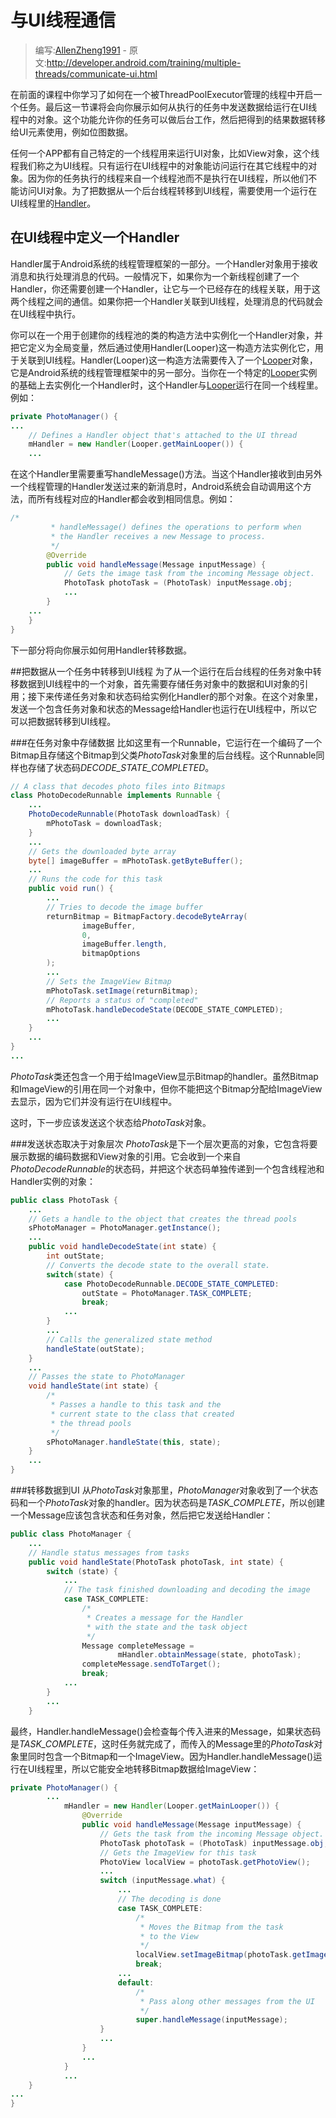 # 与UI线程通信

> 编写:[AllenZheng1991](https://github.com/AllenZheng1991) - 原文:<http://developer.android.com/training/multiple-threads/communicate-ui.html>

在前面的课程中你学习了如何在一个被ThreadPoolExecutor管理的线程中开启一个任务。最后这一节课将会向你展示如何从执行的任务中发送数据给运行在UI线程中的对象。这个功能允许你的任务可以做后台工作，然后把得到的结果数据转移给UI元素使用，例如位图数据。

任何一个APP都有自己特定的一个线程用来运行UI对象，比如View对象，这个线程我们称之为UI线程。只有运行在UI线程中的对象能访问运行在其它线程中的对象。因为你的任务执行的线程来自一个线程池而不是执行在UI线程，所以他们不能访问UI对象。为了把数据从一个后台线程转移到UI线程，需要使用一个运行在UI线程里的[Handler](http://developer.android.com/reference/android/os/Handler.html)。

## 在UI线程中定义一个Handler
Handler属于Android系统的线程管理框架的一部分。一个Handler对象用于接收消息和执行处理消息的代码。一般情况下，如果你为一个新线程创建了一个Handler，你还需要创建一个Handler，让它与一个已经存在的线程关联，用于这两个线程之间的通信。如果你把一个Handler关联到UI线程，处理消息的代码就会在UI线程中执行。

你可以在一个用于创建你的线程池的类的构造方法中实例化一个Handler对象，并把它定义为全局变量，然后通过使用Handler(Looper)这一构造方法实例化它，用于关联到UI线程。Handler(Looper)这一构造方法需要传入了一个[Looper](http://developer.android.com/reference/android/os/Looper.html)对象，它是Android系统的线程管理框架中的另一部分。当你在一个特定的[Looper](http://developer.android.com/reference/android/os/Looper.html)实例的基础上去实例化一个Handler时，这个Handler与[Looper](http://developer.android.com/reference/android/os/Looper.html)运行在同一个线程里。例如：
```java
private PhotoManager() {
...
    // Defines a Handler object that's attached to the UI thread
    mHandler = new Handler(Looper.getMainLooper()) {
    ...
```
在这个Handler里需要重写handleMessage()方法。当这个Handler接收到由另外一个线程管理的Handler发送过来的新消息时，Android系统会自动调用这个方法，而所有线程对应的Handler都会收到相同信息。例如：
```java
/*
         * handleMessage() defines the operations to perform when
         * the Handler receives a new Message to process.
         */
        @Override
        public void handleMessage(Message inputMessage) {
            // Gets the image task from the incoming Message object.
            PhotoTask photoTask = (PhotoTask) inputMessage.obj;
            ...
        }
    ...
    }
}
```
下一部分将向你展示如何用Handler转移数据。

##把数据从一个任务中转移到UI线程
为了从一个运行在后台线程的任务对象中转移数据到UI线程中的一个对象，首先需要存储任务对象中的数据和UI对象的引用；接下来传递任务对象和状态码给实例化Handler的那个对象。在这个对象里，发送一个包含任务对象和状态的Message给Handler也运行在UI线程中，所以它可以把数据转移到UI线程。

###在任务对象中存储数据
比如这里有一个Runnable，它运行在一个编码了一个Bitmap且存储这个Bitmap到父类*PhotoTask*对象里的后台线程。这个Runnable同样也存储了状态码*DECODE_STATE_COMPLETED*。
```java
// A class that decodes photo files into Bitmaps
class PhotoDecodeRunnable implements Runnable {
    ...
    PhotoDecodeRunnable(PhotoTask downloadTask) {
        mPhotoTask = downloadTask;
    }
    ...
    // Gets the downloaded byte array
    byte[] imageBuffer = mPhotoTask.getByteBuffer();
    ...
    // Runs the code for this task
    public void run() {
        ...
        // Tries to decode the image buffer
        returnBitmap = BitmapFactory.decodeByteArray(
                imageBuffer,
                0,
                imageBuffer.length,
                bitmapOptions
        );
        ...
        // Sets the ImageView Bitmap
        mPhotoTask.setImage(returnBitmap);
        // Reports a status of "completed"
        mPhotoTask.handleDecodeState(DECODE_STATE_COMPLETED);
        ...
    }
    ...
}
...
```
*PhotoTask*类还包含一个用于给ImageView显示Bitmap的handler。虽然Bitmap和ImageView的引用在同一个对象中，但你不能把这个Bitmap分配给ImageView去显示，因为它们并没有运行在UI线程中。

这时，下一步应该发送这个状态给*PhotoTask*对象。

###发送状态取决于对象层次
*PhotoTask*是下一个层次更高的对象，它包含将要展示数据的编码数据和View对象的引用。它会收到一个来自*PhotoDecodeRunnable*的状态码，并把这个状态码单独传递到一个包含线程池和Handler实例的对象：
```java
public class PhotoTask {
    ...
    // Gets a handle to the object that creates the thread pools
    sPhotoManager = PhotoManager.getInstance();
    ...
    public void handleDecodeState(int state) {
        int outState;
        // Converts the decode state to the overall state.
        switch(state) {
            case PhotoDecodeRunnable.DECODE_STATE_COMPLETED:
                outState = PhotoManager.TASK_COMPLETE;
                break;
            ...
        }
        ...
        // Calls the generalized state method
        handleState(outState);
    }
    ...
    // Passes the state to PhotoManager
    void handleState(int state) {
        /*
         * Passes a handle to this task and the
         * current state to the class that created
         * the thread pools
         */
        sPhotoManager.handleState(this, state);
    }
    ...
}
```

###转移数据到UI
从*PhotoTask*对象那里，*PhotoManager*对象收到了一个状态码和一个*PhotoTask*对象的handler。因为状态码是*TASK_COMPLETE*，所以创建一个Message应该包含状态和任务对象，然后把它发送给Handler：
```java
public class PhotoManager {
    ...
    // Handle status messages from tasks
    public void handleState(PhotoTask photoTask, int state) {
        switch (state) {
            ...
            // The task finished downloading and decoding the image
            case TASK_COMPLETE:
                /*
                 * Creates a message for the Handler
                 * with the state and the task object
                 */
                Message completeMessage =
                        mHandler.obtainMessage(state, photoTask);
                completeMessage.sendToTarget();
                break;
            ...
        }
        ...
    }
```
最终，Handler.handleMessage()会检查每个传入进来的Message，如果状态码是*TASK_COMPLETE*，这时任务就完成了，而传入的Message里的*PhotoTask*对象里同时包含一个Bitmap和一个ImageView。因为Handler.handleMessage()运行在UI线程里，所以它能安全地转移Bitmap数据给ImageView：
```java
private PhotoManager() {
        ...
            mHandler = new Handler(Looper.getMainLooper()) {
                @Override
                public void handleMessage(Message inputMessage) {
                    // Gets the task from the incoming Message object.
                    PhotoTask photoTask = (PhotoTask) inputMessage.obj;
                    // Gets the ImageView for this task
                    PhotoView localView = photoTask.getPhotoView();
                    ...
                    switch (inputMessage.what) {
                        ...
                        // The decoding is done
                        case TASK_COMPLETE:
                            /*
                             * Moves the Bitmap from the task
                             * to the View
                             */
                            localView.setImageBitmap(photoTask.getImage());
                            break;
                        ...
                        default:
                            /*
                             * Pass along other messages from the UI
                             */
                            super.handleMessage(inputMessage);
                    }
                    ...
                }
                ...
            }
            ...
    }
...
}
```


